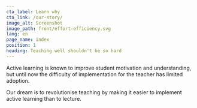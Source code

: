 ```yaml
---
cta_label: Learn why
cta_link: /our-story/
image_alt: Screenshot
image_path: front/effort-efficiency.svg
lang: en
page_name: index
position: 1
heading: Teaching well shouldn't be so hard
---
```


Active learning is known to improve student motivation and understanding, but until now the difficulty of implementation for the teacher has limited adoption.

Our dream is to revolutionise teaching by making it easier to implement active learning than to lecture.
